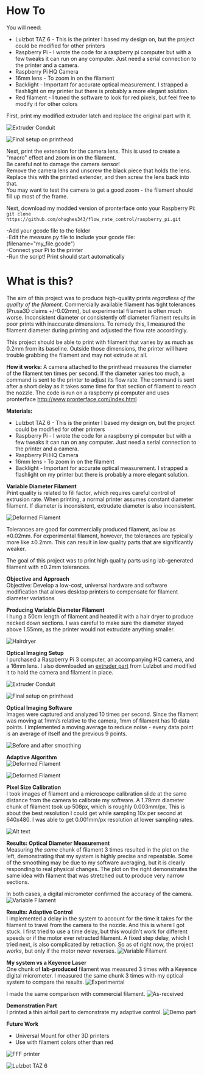 # How To
You will need:
* Lulzbot TAZ 6 - This is the printer I based my design on, but the project could be modified for other printers
* Raspberry Pi - I wrote the code for a raspberry pi computer but with a few tweaks it can run on any computer. Just need a serial connection to the printer and a camera.
* Raspberry Pi HQ Camera
* 16mm lens - To zoom in on the filament
* Backlight - Important for accurate optical measurement. I strapped a flashlight on my printer but there is probably a more elegant solution.
* Red filament - I tuned the software to look for red pixels, but feel free to modify it for other colors

First, print my modified extruder latch and replace the original part with it.<br>

![Extruder Conduit](https://github.com/ohughes343/flow_rate_control/blob/master/images/extruder_conduit.PNG)

![Final setup on printhead](https://github.com/ohughes343/flow_rate_control/blob/master/images/final_setup.PNG)

Next, print the extension for the camera lens. This is used to create a "macro" effect and zoom in on the filament. <br>
Be careful not to damage the camera sensor!<br>
Remove the camera lens and unscrew the black piece that holds the lens.<br>
Replace this with the printed extender, and then screw the lens back into that.<br>
You may want to test the camera to get a good zoom - the filament should fill up most of the frame.<br>

Next, download my modded version of pronterface onto your Raspberry Pi:<br>
```git clone https://github.com/ohughes343/flow_rate_control/raspberry_pi.git```

-Add your gcode file to the folder<br>
-Edit the measure.py file to include your gcode file: (filename="my_file.gcode")<br>
-Connect your Pi to the printer<br>
-Run the script! Print should start automatically<br>




# What is this?


The aim of this project was to produce high-quality prints *regardless of the quality of the filament.* 
Commercially available filament has tight tolerances (Prusa3D claims +/-0.02mm), but experimental filament is often much worse. Inconsistent diameter or consistently off diameter filament results in poor prints with inaccurate dimensions. To remedy this, I measured the filament diameter during printing and adjusted the flow rate accordingly.

This project should be able to print with filament that varies by as much as 0.2mm from its baseline. Outside those dimensions, the printer will have trouble grabbing the filament and may not extrude at all.

**How it works:** A camera attached to the printhead measures the diameter of the filament ten times per second. If the diameter varies too much, a command is sent to the printer to adjust its flow rate. The command is sent after a short delay as it takes some time for that section of filament to reach the nozzle. 
The code is run on a raspberry pi computer and uses pronterface http://www.pronterface.com/index.html

**Materials:**
* Lulzbot TAZ 6 - This is the printer I based my design on, but the project could be modified for other printers
* Raspberry Pi - I wrote the code for a raspberry pi computer but with a few tweaks it can run on any computer. Just need a serial connection to the printer and a camera.
* Raspberry Pi HQ Camera
* 16mm lens - To zoom in on the filament
* Backlight - Important for accurate optical measurement. I strapped a flashlight on my printer but there is probably a more elegant solution.

**Variable Diameter Filament**\
Print quality is related to fill factor, which requires careful control of extrusion rate. When printing, a normal printer assumes constant diameter filament. If diameter is inconsistent, extrudate diameter is also inconsistent.

![Deformed Filament](https://github.com/ohughes343/flow_rate_control/blob/master/images/deformed.JPG)

Tolerances are good for commercially produced filament, as low as ±0.02mm.
For experimental filament, however, the tolerances are typically more like ±0.2mm. This can result in low quality parts that are significantly weaker.

The goal of this project was to print high quality parts using lab-generated filament with ±0.2mm tolerances.

**Objective and Approach**\
Objective: Develop a low-cost, universal hardware and software modification that allows desktop printers to compensate for filament diameter variations

**Producing Variable Diameter Filament**\
I hung a 50cm length of filament and heated it with a hair dryer to produce necked down sections. I was careful to make sure the diameter stayed above 1.55mm, as the printer would not extrudate anything smaller. 

![Hairdryer](https://github.com/ohughes343/flow_rate_control/blob/master/images/hairdryer.png)



**Optical Imaging Setup**\
I purchased a Raspberry Pi 3 computer, an accompanying HQ camera, and a 16mm lens. I also downloaded an [extruder part](https://download.lulzbot.com/TAZ/6.02/production_parts/printed_parts/extruder_latch/) from Lulzbot and modified it to hold the camera and filament in place.

![Extruder Conduit](https://github.com/ohughes343/flow_rate_control/blob/master/images/extruder_conduit.PNG)

![Final setup on printhead](https://github.com/ohughes343/flow_rate_control/blob/master/images/final_setup.PNG)



**Optical Imaging Software**\
Images were captured and analyzed 10 times per second. Since the filament was moving at 1mm/s relative to the camera, 1mm of filament has 10 data points. I implemented a moving average to reduce noise - every data point is an average of itself and the previous 9 points.

![Before and after smoothing](https://github.com/ohughes343/flow_rate_control/blob/master/images/smoothing_graphs.png)

**Adaptive Algorithm**\
![Deformed Filament](https://github.com/ohughes343/flow_rate_control/blob/master/images/equations.png)

![Deformed Filament](https://github.com/ohughes343/flow_rate_control/blob/master/images/equation_graph.png)

**Pixel Size Calibration**\
I took images of filament and a microscope calibration slide at the same distance from the camera to calibrate my software. A 1.79mm diameter chunk of filament took up 508px, which is roughly 0.003mm/px. This is about the best resolution I could get while sampling 10x per second at 640x480. I was able to get 0.001mm/px resolution at lower sampling rates.

![Alt text](https://github.com/ohughes343/flow_rate_control/blob/master/images/filament_hd.JPG)

**Results: Optical Diameter Measurement**\
Measuring *the same* chunk of filament 3 times resulted in the plot on the left, demonstrating that my system is highly precise and repeatable. Some of the smoothing may be due to my software averaging, but it is clearly responding to real physical changes.
The plot on the right demonstrates the same idea with filament that was stretched out to produce very narrow sections.

In both cases, a digital micrometer confirmed the accuracy of the camera. 
![Variable Filament](https://github.com/ohughes343/flow_rate_control/blob/master/images/variable_diameter.png)

**Results: Adaptive Control**\
I implemented a delay in the system to account for the time it takes for the filament to travel from the camera to the nozzle. 
And this is where I got stuck. I first tried to use a time delay, but this wouldn't work for different speeds or if the motor ever retracted filament. A fixed step delay, which I tried next, is also complicated by retraction. So as of right now, the project *works*, but only if the motor never reverses.
![Variable Filament](https://github.com/ohughes343/flow_rate_control/blob/master/images/delay.png)

**My system vs a Keyence Laser**\
One chunk of **lab-produced** filament was measured 3 times with a Keyence digital micrometer. I measured the same chunk 3 times with my optical system to compare the results.
![Experimental](https://github.com/ohughes343/flow_rate_control/blob/master/images/experimental_vs_laser.png)

I made the same comparison with commercial filament.
![As-received](https://github.com/ohughes343/flow_rate_control/blob/master/images/as_received_vs_laser.png)

**Demonstration Part**\
I printed a thin airfoil part to demonstrate my adaptive control.
![Demo part](https://github.com/ohughes343/flow_rate_control/blob/master/images/demo_part.png) 

**Future Work**
* Universal Mount for other 3D printers
* Use with filament colors other than red


![FFF printer](https://github.com/ohughes343/flow_rate_control/blob/master/images/fff.png)



![Lulzbot TAZ 6](https://github.com/ohughes343/flow_rate_control/blob/master/images/taz.png)

